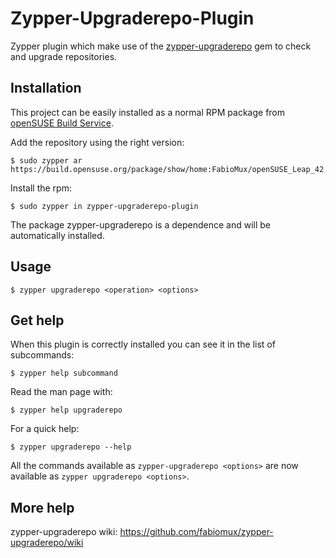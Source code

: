 # Zypper-Upgraderepo-Plugin
Zypper plugin which make use of the [zypper-upgraderepo](https://github.com/fabiomux/zypper-upgraderepo) gem
to check and upgrade repositories.

## Installation
This project can be easily installed as a normal RPM package from 
[openSUSE Build Service](https://build.opensuse.org/package/show/home:FabioMux/zypper-upgraderepo-plugin).

Add the repository using the right version:
```
$ sudo zypper ar https://build.opensuse.org/package/show/home:FabioMux/openSUSE_Leap_42.3/home:FabioMux.repo
```

Install the rpm:
```
$ sudo zypper in zypper-upgraderepo-plugin
```

The package zypper-upgraderepo is a dependence and will be automatically installed.

## Usage
```
$ zypper upgraderepo <operation> <options>
```

## Get help
When this plugin is correctly installed you can see it in the list of subcommands:
```
$ zypper help subcommand
```

Read the man page with:
```
$ zypper help upgraderepo
```

For a quick help:
```
$ zypper upgraderepo --help
```

All the commands available as `zypper-upgraderepo <options>` are now available as `zypper upgraderepo <options>`.

## More help
zypper-upgraderepo wiki: https://github.com/fabiomux/zypper-upgraderepo/wiki
